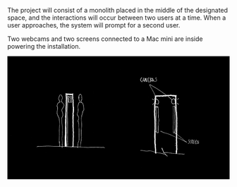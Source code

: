 The project will consist of a monolith placed in the middle of the designated space, and the interactions will occur between two users at a time. When a user approaches, the system will prompt for a second user.

Two webcams and two screens connected to a Mac mini are inside powering the installation.

![Initial concept sketch](../project_images/concept_01.jpg?raw=true "Initial sketch")
